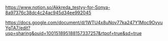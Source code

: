 https://www.notion.so/Akkreda_testyy-for-Sonya-8a97376c38dc4c24ac945d34ee992045

https://docs.google.com/document/d/1WTU4x8uNov77ka247Y1Moc9OvyuYgTA7/edit?usp=sharing&ouid=100151895188157337257&rtpof=true&sd=true
